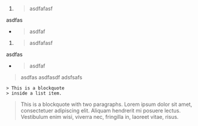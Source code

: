 >

1. > asdfafasf
>
 asdfas 
* > asdfaf

1. > asdfafasf
>
asdfas 
* > asdfaf

> asdfas
> asdfasdf
> adsfsafs
>

    > This is a blockquote
    > inside a list item.

> This is a blockquote with two paragraphs. Lorem ipsum dolor sit amet,
consectetuer adipiscing elit. Aliquam hendrerit mi posuere lectus.
Vestibulum enim wisi, viverra nec, fringilla in, laoreet vitae, risus.


